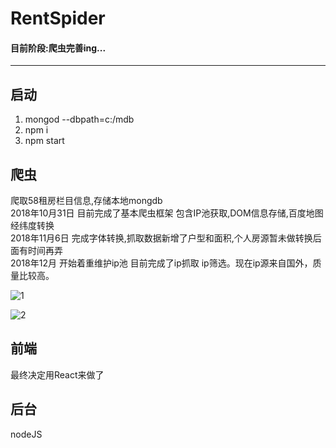 # RentSpider 

#### 目前阶段:爬虫完善ing...  
---
## 启动
1. mongod --dbpath=c:/mdb
2. npm i 
3. npm start 

## 爬虫
爬取58租房栏目信息,存储本地mongdb  
2018年10月31日 目前完成了基本爬虫框架 包含IP池获取,DOM信息存储,百度地图经纬度转换  
2018年11月6日 完成字体转换,抓取数据新增了户型和面积,个人房源暂未做转换后面有时间再弄  
2018年12月 开始着重维护ip池 目前完成了ip抓取 ip筛选。现在ip源来自国外，质量比较高。

![1](https://github.com/RentSpider/RentSpider/blob/master/img/1.png?raw=true)  

![2](https://github.com/RentSpider/RentSpider/blob/master/img/2.png?raw=true)

## 前端
最终决定用React来做了
## 后台
nodeJS
